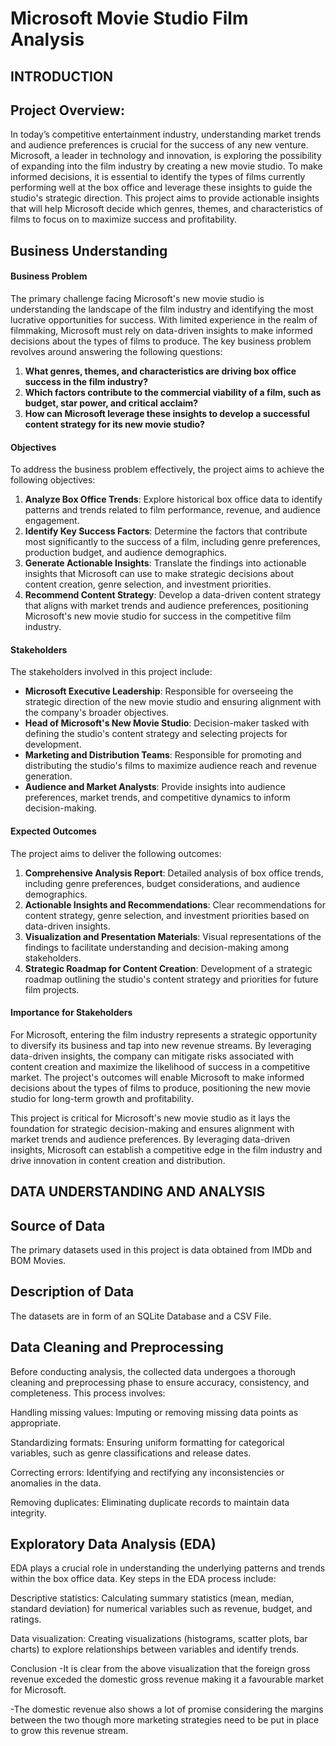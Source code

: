 # Microsoft Movie Studio Film Analysis
## INTRODUCTION
## Project Overview:
In today’s competitive entertainment industry, understanding market trends and audience preferences is crucial for the success of any new venture. Microsoft, a leader in technology and innovation, is exploring the possibility of expanding into the film industry by creating a new movie studio. To make informed decisions, it is essential to identify the types of films currently performing well at the box office and leverage these insights to guide the studio's strategic direction. This project aims to provide actionable insights that will help Microsoft decide which genres, themes, and characteristics of films to focus on to maximize success and profitability.
## Business Understanding

#### Business Problem

The primary challenge facing Microsoft's new movie studio is understanding the landscape of the film industry and identifying the most lucrative opportunities for success. With limited experience in the realm of filmmaking, Microsoft must rely on data-driven insights to make informed decisions about the types of films to produce. The key business problem revolves around answering the following questions:
1. **What genres, themes, and characteristics are driving box office success in the film industry?**
2. **Which factors contribute to the commercial viability of a film, such as budget, star power, and critical acclaim?**
3. **How can Microsoft leverage these insights to develop a successful content strategy for its new movie studio?**

#### Objectives

To address the business problem effectively, the project aims to achieve the following objectives:
1. **Analyze Box Office Trends**: Explore historical box office data to identify patterns and trends related to film performance, revenue, and audience engagement.
2. **Identify Key Success Factors**: Determine the factors that contribute most significantly to the success of a film, including genre preferences, production budget, and audience demographics.
3. **Generate Actionable Insights**: Translate the findings into actionable insights that Microsoft can use to make strategic decisions about content creation, genre selection, and investment priorities.
4. **Recommend Content Strategy**: Develop a data-driven content strategy that aligns with market trends and audience preferences, positioning Microsoft's new movie studio for success in the competitive film industry.

#### Stakeholders

The stakeholders involved in this project include:
- **Microsoft Executive Leadership**: Responsible for overseeing the strategic direction of the new movie studio and ensuring alignment with the company's broader objectives.
- **Head of Microsoft's New Movie Studio**: Decision-maker tasked with defining the studio's content strategy and selecting projects for development.
- **Marketing and Distribution Teams**: Responsible for promoting and distributing the studio's films to maximize audience reach and revenue generation.
- **Audience and Market Analysts**: Provide insights into audience preferences, market trends, and competitive dynamics to inform decision-making.

#### Expected Outcomes

The project aims to deliver the following outcomes:
1. **Comprehensive Analysis Report**: Detailed analysis of box office trends, including genre preferences, budget considerations, and audience demographics.
2. **Actionable Insights and Recommendations**: Clear recommendations for content strategy, genre selection, and investment priorities based on data-driven insights.
3. **Visualization and Presentation Materials**: Visual representations of the findings to facilitate understanding and decision-making among stakeholders.
4. **Strategic Roadmap for Content Creation**: Development of a strategic roadmap outlining the studio's content strategy and priorities for future film projects.

#### Importance for Stakeholders

For Microsoft, entering the film industry represents a strategic opportunity to diversify its business and tap into new revenue streams. By leveraging data-driven insights, the company can mitigate risks associated with content creation and maximize the likelihood of success in a competitive market. The project's outcomes will enable Microsoft to make informed decisions about the types of films to produce, positioning the new movie studio for long-term growth and profitability.

This project is critical for Microsoft's new movie studio as it lays the foundation for strategic decision-making and ensures alignment with market trends and audience preferences. By leveraging data-driven insights, Microsoft can establish a competitive edge in the film industry and drive innovation in content creation and distribution.
## DATA UNDERSTANDING AND ANALYSIS
## Source of Data
The primary datasets used in this project is data  obtained from IMDb and BOM Movies.
## Description of Data
The datasets are in form of an SQLite Database and a CSV File.

## Data Cleaning and Preprocessing
Before conducting analysis, the collected data undergoes a thorough cleaning and preprocessing phase to ensure accuracy, consistency, and completeness. This process involves:

Handling missing values: Imputing or removing missing data points as appropriate.

Standardizing formats: Ensuring uniform formatting for categorical variables, such as genre classifications and release dates.

Correcting errors: Identifying and rectifying any inconsistencies or anomalies in the data.

Removing duplicates: Eliminating duplicate records to maintain data integrity.
## Exploratory Data Analysis (EDA)
EDA plays a crucial role in understanding the underlying patterns and trends within the box office data. Key steps in the EDA process include:

Descriptive statistics: Calculating summary statistics (mean, median, standard deviation) for numerical variables such as revenue, budget, and ratings.

Data visualization: Creating visualizations (histograms, scatter plots, bar charts) to explore relationships between variables and identify trends.

Conclusion
-It is clear from the above visualization that the foreign gross revenue exceded the domestic gross revenue making it a favourable market for Microsoft.

-The domestic revenue also shows a lot of promise considering the margins between the two though more marketing strategies need to be put in place to grow this revenue stream. 

